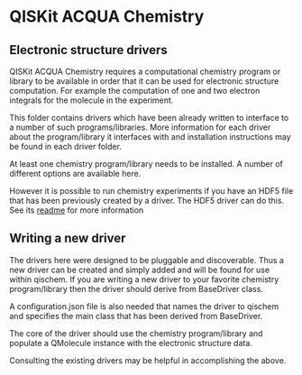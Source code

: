 # QISKit ACQUA Chemistry

## Electronic structure drivers

QISKit ACQUA Chemistry requires a computational chemistry program or library to be available in
order that it can be used for electronic structure computation. For example the computation of one and two electron
integrals for the molecule in the experiment.

This folder contains drivers which have been already written to interface to a number of such programs/libraries. More
information for each driver about the program/library it interfaces with and installation instructions may be found in
each driver folder.

At least one chemistry program/library needs to be installed. A number of different options are available here.

However it is possible to run chemistry experiments if you have an HDF5 file that has been previously created by a 
driver. The HDF5 driver can do this. See its [readme](./hdf5d/readme.md) for more information    

## Writing a new driver

The drivers here were designed to be pluggable and discoverable. Thus a new driver can be created and simply added and
will be found for use within qischem. If you are writing a new driver to your favorite chemistry program/library then
the driver should derive from BaseDriver class.

A configuration.json file is also needed that names the driver to qischem and specifies the main class that has been
derived from BaseDriver.

The core of the driver should use the chemistry program/library and populate a QMolecule instance with the electronic
structure data.
 
Consulting the existing drivers may be helpful in accomplishing the above.
